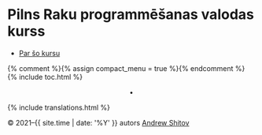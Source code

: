 # Pilns Raku programmēšanas valodas kurss

* [Par šo kursu](/lv/about-this-course)

{% comment %}{% assign compact_menu = true %}{% endcomment %}
{% include toc.html %}


<center>•</center>

{% include translations.html %}

© 2021–{{ site.time | date: '%Y' }} autors <a href="https://andrewshitov.com/">Andrew Shitov</a>